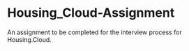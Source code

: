 # Housing_Cloud-Assignment
 An assignment to be completed for the interview process for Housing.Cloud.
